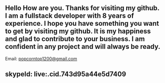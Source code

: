 Hello How are you.
Thanks for visiting my github.
I am a fullstack developer with 8 years of experience.
I hope you have something you want to get by visiting my github.
It is my happiness and glad to contribute to your business.
I am confident in any project and will always be ready.
-------------------------------------
Email: popcorntop1200@gmail.com

skypeId: live:.cid.743d95a44e5d7409
-------------------------------------
<!---
popcorn-del/popcorn-del is a ✨ special ✨ repository because its `README.md` (this file) appears on your GitHub profile.
You can click the Preview link to take a look at your changes.
--->
